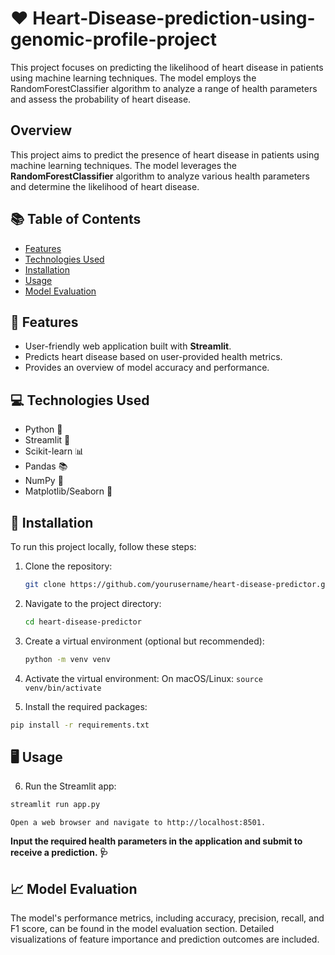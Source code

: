 # ❤️ Heart-Disease-prediction-using-genomic-profile-project
This project focuses on predicting the likelihood of heart disease in patients using machine learning techniques. The model employs the RandomForestClassifier algorithm to analyze a range of health parameters and assess the probability of heart disease.

## Overview

This project aims to predict the presence of heart disease in patients using machine learning techniques. The model leverages the **RandomForestClassifier** algorithm to analyze various health parameters and determine the likelihood of heart disease.

## 📚 Table of Contents

- [Features](#features)
- [Technologies Used](#technologies-used)
- [Installation](#installation)
- [Usage](#usage)
- [Model Evaluation](#model-evaluation)

## 🌟 Features

- User-friendly web application built with **Streamlit**.
- Predicts heart disease based on user-provided health metrics.
- Provides an overview of model accuracy and performance.

## 💻 Technologies Used

- Python 🐍
- Streamlit 🌊
- Scikit-learn 📊
- Pandas 📚
- NumPy 🔢
- Matplotlib/Seaborn 🎨

## 🚀 Installation

To run this project locally, follow these steps:

1. Clone the repository:
   ```bash
   git clone https://github.com/yourusername/heart-disease-predictor.git
   ```

2. Navigate to the project directory:
   ```bash
   cd heart-disease-predictor
   ```
    
3. Create a virtual environment (optional but recommended):
   ```bash
   python -m venv venv
   ```

4. Activate the virtual environment:
   On macOS/Linux:
   `source venv/bin/activate`

5. Install the required packages:
```bash
pip install -r requirements.txt
```

## 🖥️ Usage

6. Run the Streamlit app:
```bash
streamlit run app.py
```

`Open a web browser and navigate to http://localhost:8501.`

**Input the required health parameters in the application and submit to receive a prediction. 🩺**

## 📈 Model Evaluation

The model's performance metrics, including accuracy, precision, recall, and F1 score, can be found in the model evaluation section. Detailed visualizations of feature importance and prediction outcomes are included.


